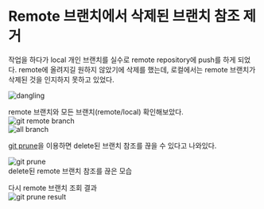# Remote 브랜치에서 삭제된 브랜치 참조 제거

작업을 하다가 local 개인 브랜치를 실수로 remote repository에 push를 하게 되었다.
remote에 올려지길 원하지 않았기에 삭제를 했는데, 로컬에서는 remote 브랜치가 삭제된 것을 인지하지 못하고 있었다.

![dangling](https://user-images.githubusercontent.com/16912219/71945581-90e1cb80-320a-11ea-86c0-bac6ecfa2694.png)

remote 브랜치와 모든 브랜치(remote/local) 확인해보았다.<br>
![git remote branch](https://user-images.githubusercontent.com/16912219/71945578-90493500-320a-11ea-8e8e-cc0070dc1947.png)<br>
![all branch](https://user-images.githubusercontent.com/16912219/71945580-90e1cb80-320a-11ea-886a-3c0a01849519.png)

[git prune](https://git-scm.com/docs/git-remote#Documentation/git-remote.txt-empruneem)을 이용하면 delete된 브랜치 참조를 끊을 수 있다고 나와있다.

![git prune](https://user-images.githubusercontent.com/16912219/71945577-90493500-320a-11ea-901b-55320b98974b.png)<br>
delete된 remote 브랜치 참조를 끊은 모습

다시 remote 브랜치 조회 결과<br>
![git prune result](https://user-images.githubusercontent.com/16912219/71945579-90e1cb80-320a-11ea-9620-d62e08456930.png)